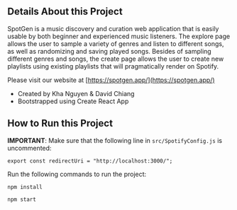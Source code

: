 ## Details About this Project

SpotGen is a music discovery and curation web application that is easily usable by both
beginner and experienced music listeners.
The explore page allows the user to sample a variety of genres and listen to different songs, as well as randomizing and saving played songs.
Besides of sampling different genres and songs,
the create page allows the user to create new playlists using existing playlists that will pragmatically render on Spotify.

Please visit our website at [https://spotgen.app/](https://spotgen.app/)

- Created by Kha Nguyen & David Chiang
- Bootstrapped using Create React App

## How to Run this Project

**IMPORTANT**:
Make sure that the following line in `src/SpotifyConfig.js` is uncommented:

```
export const redirectUri = "http://localhost:3000/";
```

Run the following commands to run the project:

```
npm install
```

```
npm start
```
